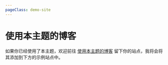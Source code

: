 ```yaml
---
pageClass: demo-site
---
```


# 使用本主题的博客

如果你已经使用了本主题，欢迎前往 [使用本主题的博客](https://github.com/Fuukei/Wiki_iro/issues/1) 留下你的站点，我将会将其添加到下方的示例站点中。

<demo-sites />
